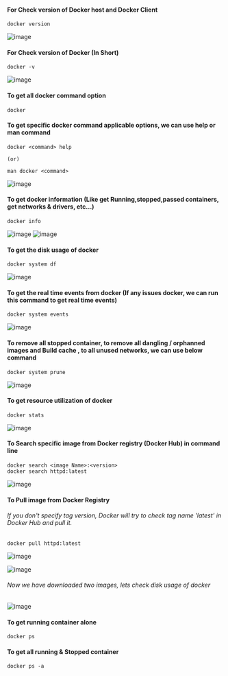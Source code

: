 #### For Check version of Docker host and Docker Client
```
docker version
```
![image](https://github.com/mahendran-indiabees/MyScripts/assets/96326288/aa6408af-87e1-4ddf-ab00-e3eb793fcbfe)

#### For Check version of Docker (In Short)
```
docker -v
```
![image](https://github.com/mahendran-indiabees/MyScripts/assets/96326288/d61f8143-ef8e-432c-b9bf-faf537e27319)

#### To get all docker command option 
```
docker
```
#### To get specific docker command applicable options, we can  use help or man command
```
docker <command> help

(or)

man docker <command>
```
![image](https://github.com/mahendran-indiabees/MyScripts/assets/96326288/5aff9688-a49f-453c-a04c-3f9a0d7c20c6)

#### To get docker information (Like get Running,stopped,passed containers, get networks & drivers, etc...)
```
docker info
```
![image](https://github.com/mahendran-indiabees/MyScripts/assets/96326288/7679cc2b-0205-462a-8bfd-23e0d9fcc545)
![image](https://github.com/mahendran-indiabees/MyScripts/assets/96326288/9796befc-bba8-4c05-9de1-4e4c42c251eb)

#### To get the disk usage of docker
```
docker system df
```
![image](https://github.com/mahendran-indiabees/MyScripts/assets/96326288/35bed768-85ed-4eb0-8f6e-fa871424a73c)

#### To get the real time events from docker (If any issues docker, we can run this command to get real time events)
```
docker system events
```
![image](https://github.com/mahendran-indiabees/MyScripts/assets/96326288/11f38ed4-67dd-4fc9-8fd7-dac0071a39d3)

#### To remove all stopped container, to remove all dangling / orphanned images and Build cache , to all unused networks, we can use below command
```
docker system prune
```
![image](https://github.com/mahendran-indiabees/MyScripts/assets/96326288/4225fe34-699d-4dcc-a2b8-4bcfee485000)

#### To get resource utilization of docker
```
docker stats
```
![image](https://github.com/mahendran-indiabees/MyScripts/assets/96326288/fa0d5658-1381-4318-a085-57d6e3600630)

#### To Search specific image from Docker registry (Docker Hub) in command line
```
docker search <image Name>:<version>
docker search httpd:latest
```
![image](https://github.com/mahendran-indiabees/MyScripts/assets/96326288/ed47640d-f0d0-4a63-8bc3-dc2aeb8c0014)

#### To Pull image from Docker Registry
###### If you don't specify tag version, Docker will try to check tag name 'latest' in Docker Hub and pull it.
```
docker pull httpd:latest
```
![image](https://github.com/mahendran-indiabees/MyScripts/assets/96326288/ce86a094-eec6-4b9d-b30f-53e405ab9597)

![image](https://github.com/mahendran-indiabees/MyScripts/assets/96326288/865af638-7f02-453a-8c5c-bce8aec864be)

###### Now we have downloaded two images, lets check disk usage of docker
![image](https://github.com/mahendran-indiabees/MyScripts/assets/96326288/de2541eb-2960-49ca-82ad-e4a38ef7e033)

#### To get running container alone
```
docker ps
```

#### To get all running & Stopped container
```
docker ps -a
```
